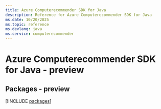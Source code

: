 ```yaml
---
title: Azure Computerecommender SDK for Java
description: Reference for Azure Computerecommender SDK for Java
ms.date: 10/20/2025
ms.topic: reference
ms.devlang: java
ms.service: computerecommender
---
```

# Azure Computerecommender SDK for Java - preview
## Packages - preview
[!INCLUDE [packages](computerecommender-index.md)]